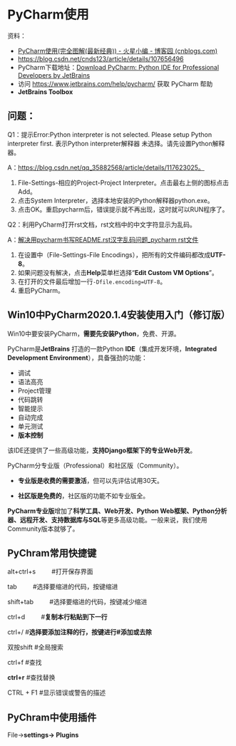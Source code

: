 # PyCharm使用

资料：

- [PyCharm使用(完全图解(最新经典)) - 火星小编 - 博客园 (cnblogs.com)](https://www.cnblogs.com/programmer-tlh/p/5733689.html)
- https://blog.csdn.net/cnds123/article/details/107656496
- PyCharm下载地址：[Download PyCharm: Python IDE for Professional Developers by JetBrains](https://www.jetbrains.com/pycharm/download/#section=windows)
- 访问 https://www.jetbrains.com/help/pycharm/ 获取 PyCharm 帮助
- **JetBrains Toolbox**

## 问题：

Q1：提示Error:Python interpreter is not selected. Please setup Python interpreter first.
表示Python interpreter解释器 未选择。请先设置Python解释器。

A：https://blog.csdn.net/qq_35882568/article/details/117623025。

1. File-Settings-相应的Project-Project Interpreter。点击最右上侧的图标点击Add。
2. 点击System Interpreter，选择本地安装的Python解释器python.exe。
3. 点击OK。重启pycharm后，错误提示就不再出现，这时就可以RUN程序了。


Q2：利用PyCharm打开rst文档，rst文档中的中文字符显示为乱码。

A：[解决用pycharm书写README.rst汉字乱码问题_pycharm rst文件](https://blog.csdn.net/chianti_cv/article/details/125219356)

1. 在设置中（File-Settings-File Encodings），把所有的文件编码都改成**UTF-8**。
2. 如果问题没有解决，点击**Help**菜单栏选择“**Edit Custom VM Options**”。
3. 在打开的文件最后增加一行`-Dfile.encoding=UTF-8`。
4. 重启PyCharm。

## Win10中PyCharm2020.1.4安装使用入门（修订版）

Win10中要安装PyCharm，**需要先安装Python**，免费、开源。

PyCharm是**JetBrains** 打造的一款Python **IDE**（集成开发环境，**Integrated Development Environment**），具备强劲的功能： 

* 调试
* 语法高亮
* Project管理
* 代码跳转
* 智能提示
* 自动完成
* 单元测试
* **版本控制**

该IDE还提供了一些高级功能，**支持Django框架下的专业Web开发**。

PyCharm分专业版（Professional）和社区版（Community）。

* **专业版是收费的需要激活**，但可以先评估试用30天。

* **社区版是免费的**，社区版的功能不如专业版全。

**PyCharm专业版**增加了**科学工具、Web开发、Python Web框架、Python分析器、远程开发、支持数据库与SQL**等更多高级功能。一般来说，我们使用Community版本就够了。

## PyChram常用快捷键

alt+ctrl+s     　　     #打开保存界面

tab            　　    #选择要缩进的代码，按键缩进

shift+tab       　　    #选择要缩进的代码，按键减少缩进

ctrl+d        　　     #**复制本行粘贴到下一行**

ctrl+/                  #**选择要添加注释的行，按键进行#添加或去除**

双按shift              #全局搜索

ctrl+f                  #查找

**ctrl+r**                  #查找替换

CTRL + F1                     #显示错误或警告的描述

## PyChram中使用插件

File->**settings-> Plugins**

